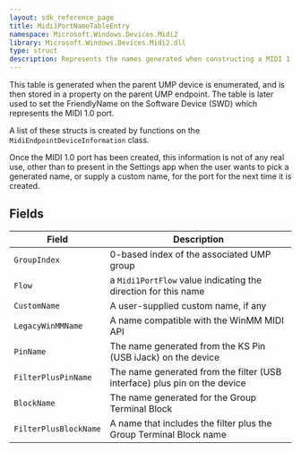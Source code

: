 ```yaml
---
layout: sdk_reference_page
title: Midi1PortNameTableEntry
namespace: Microsoft.Windows.Devices.Midi2
library: Microsoft.Windows.Devices.Midi2.dll
type: struct
description: Represents the names generated when constructing a MIDI 1.0 port from a UMP device
---
```


This table is generated when the parent UMP device is enumerated, and is then stored in a property on the parent UMP endpoint. The table is later used to set the FriendlyName on the Software Device (SWD) which represents the MIDI 1.0 port. 

A list of these structs is created by functions on the `MidiEndpointDeviceInformation` class.

Once the MIDI 1.0 port has been created, this information is not of any real use, other than to present in the Settings app when the user wants to pick a generated name, or supply a custom name, for the port for the next time it is created.

## Fields

| Field | Description
| --- | --- |
| `GroupIndex` | 0-based index of the associated UMP group  |
| `Flow` | a `Midi1PortFlow` value indicating the direction for this name |
| `CustomName` | A user-supplied custom name, if any |
| `LegacyWinMMName` | A name compatible with the WinMM MIDI API |
| `PinName` | The name generated from the KS Pin (USB iJack) on the device |
| `FilterPlusPinName` | The name generated from the filter (USB interface) plus pin on the device |
| `BlockName` | The name generated for the Group Terminal Block |
| `FilterPlusBlockName` | A name that includes the filter plus the Group Terminal Block name |
